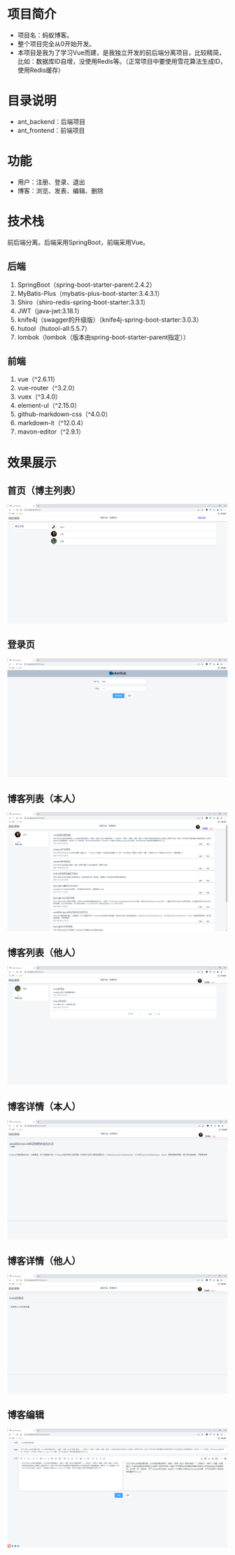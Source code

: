 # 项目简介

- 项目名：蚂蚁博客。   
- 整个项目完全从0开始开发。  
- 本项目是我为了学习Vue而建，是我独立开发的前后端分离项目，比较精简，比如：数据库ID自增，没使用Redis等。（正常项目中要使用雪花算法生成ID，使用Redis缓存）


# 目录说明


- ant_backend：后端项目  
- ant_frontend：前端项目


# 功能


- 用户：注册、登录、退出  
- 博客：浏览、发表、编辑、删除


# 技术栈

前后端分离。后端采用SpringBoot，前端采用Vue。  


## 后端

1. SpringBoot（spring-boot-starter-parent:2.4.2）
2. MyBatis-Plus（mybatis-plus-boot-starter:3.4.3.1）
3. Shiro（shiro-redis-spring-boot-starter:3.3.1）
4. JWT（java-jwt:3.18.1）
5. knife4j（swagger的升级版）（knife4j-spring-boot-starter:3.0.3）
6. hutool（hutool-all:5.5.7）
7. lombok（lombok（版本由spring-boot-starter-parent指定））

## 前端

1. vue（^2.6.11）
2. vue-router（^3.2.0）
3. vuex（^3.4.0）
4. element-uI（^2.15.0）
5. github-markdown-css（^4.0.0）
6. markdown-it（^12.0.4）
7. mavon-editor（^2.9.1）

# 效果展示
## 首页（博主列表）
![输入图片说明](%E6%95%88%E6%9E%9C%E5%9B%BE/%E9%A6%96%E9%A1%B5.png)

## 登录页
![输入图片说明](%E6%95%88%E6%9E%9C%E5%9B%BE/%E7%99%BB%E5%BD%95%E9%A1%B5.png)

## 博客列表（本人）
![输入图片说明](%E6%95%88%E6%9E%9C%E5%9B%BE/%E5%8D%9A%E5%AE%A2%E5%88%97%E8%A1%A8%EF%BC%88%E6%9C%AC%E4%BA%BA%E7%9A%84%EF%BC%89.png)

## 博客列表（他人）
![输入图片说明](%E6%95%88%E6%9E%9C%E5%9B%BE/%E5%8D%9A%E5%AE%A2%E5%88%97%E8%A1%A8%EF%BC%88%E4%BB%96%E4%BA%BA%E7%9A%84%EF%BC%89.png)

## 博客详情（本人）

![输入图片说明](%E6%95%88%E6%9E%9C%E5%9B%BE/%E5%8D%9A%E5%AE%A2%E8%AF%A6%E6%83%85.png)

## 博客详情（他人）
![输入图片说明](%E6%95%88%E6%9E%9C%E5%9B%BE/%E5%8D%9A%E5%AE%A2%E8%AF%A6%E6%83%85%EF%BC%88%E4%BB%96%E4%BA%BA%EF%BC%89.png)

## 博客编辑

![输入图片说明](%E6%95%88%E6%9E%9C%E5%9B%BE/%E5%8D%9A%E5%AE%A2%E7%BC%96%E8%BE%91.png)



